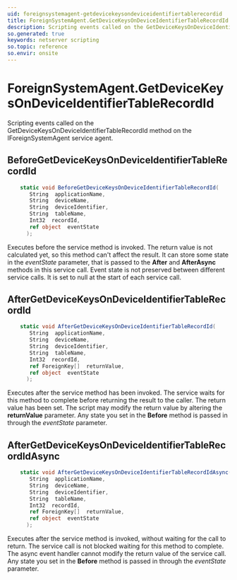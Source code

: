 ```yaml
---
uid: foreignsystemagent-getdevicekeysondeviceidentifiertablerecordid
title: ForeignSystemAgent.GetDeviceKeysOnDeviceIdentifierTableRecordId event method
description: Scripting events called on the GetDeviceKeysOnDeviceIdentifierTableRecordId method on the ForeignSystemAgent service agent.
so.generated: true
keywords: netserver scripting
so.topic: reference
so.envir: onsite
---
```

# ForeignSystemAgent.GetDeviceKeysOnDeviceIdentifierTableRecordId

Scripting events called on the <see cref='M:IForeignSystemAgent.GetDeviceKeysOnDeviceIdentifierTableRecordId'>GetDeviceKeysOnDeviceIdentifierTableRecordId</see> method on the <see cref='IForeignSystemAgent'>IForeignSystemAgent</see>  service agent.

## BeforeGetDeviceKeysOnDeviceIdentifierTableRecordId
```cs
    static void BeforeGetDeviceKeysOnDeviceIdentifierTableRecordId(
       String  applicationName,
       String  deviceName,
       String  deviceIdentifier,
       String  tableName,
       Int32  recordId,
       ref object  eventState
      );
```
Executes before the service method is invoked.
The return value is not calculated yet, so this method can't affect the result.
It can store some state in the *eventState* parameter, that is passed to the **After** and **AfterAsync** methods in this service call.
Event state is not preserved between different service calls. It is set to null at the start of each service call.
## AfterGetDeviceKeysOnDeviceIdentifierTableRecordId
```cs
    static void AfterGetDeviceKeysOnDeviceIdentifierTableRecordId(
       String  applicationName,
       String  deviceName,
       String  deviceIdentifier,
       String  tableName,
       Int32  recordId,
       ref ForeignKey[]  returnValue,
       ref object  eventState
      );
```
Executes after the service method has been invoked. The service waits for this method to complete before returning the result to the caller.
The return value has been set. The script may modify the return value by altering the **returnValue** parameter.
Any state you set in the **Before** method is passed in through the *eventState* parameter.
## AfterGetDeviceKeysOnDeviceIdentifierTableRecordIdAsync
```cs
    static void AfterGetDeviceKeysOnDeviceIdentifierTableRecordIdAsync(
       String  applicationName,
       String  deviceName,
       String  deviceIdentifier,
       String  tableName,
       Int32  recordId,
       ref ForeignKey[]  returnValue,
       ref object  eventState
      );
```
Executes after the service method is invoked, without waiting for the call to return.
The service call is not blocked waiting for this method to complete.
The async event handler cannot modify the return value of the service call.
Any state you set in the **Before** method is passed in through the *eventState* parameter.

